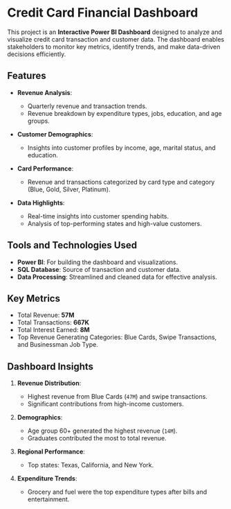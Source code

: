 # Credit Card Financial Dashboard

This project is an **Interactive Power BI Dashboard** designed to analyze and visualize credit card transaction and customer data. The dashboard enables stakeholders to monitor key metrics, identify trends, and make data-driven decisions efficiently.

## Features
- **Revenue Analysis**:
  - Quarterly revenue and transaction trends.
  - Revenue breakdown by expenditure types, jobs, education, and age groups.

- **Customer Demographics**:
  - Insights into customer profiles by income, age, marital status, and education.

- **Card Performance**:
  - Revenue and transactions categorized by card type and category (Blue, Gold, Silver, Platinum).

- **Data Highlights**:
  - Real-time insights into customer spending habits.
  - Analysis of top-performing states and high-value customers.

## Tools and Technologies Used
- **Power BI**: For building the dashboard and visualizations.
- **SQL Database**: Source of transaction and customer data.
- **Data Processing**: Streamlined and cleaned data for effective analysis.

## Key Metrics
- Total Revenue: **57M**
- Total Transactions: **667K**
- Total Interest Earned: **8M**
- Top Revenue Generating Categories: Blue Cards, Swipe Transactions, and Businessman Job Type.

## Dashboard Insights
1. **Revenue Distribution**:
   - Highest revenue from Blue Cards (`47M`) and swipe transactions.
   - Significant contributions from high-income customers.

2. **Demographics**:
   - Age group 60+ generated the highest revenue (`14M`).
   - Graduates contributed the most to total revenue.

3. **Regional Performance**:
   - Top states: Texas, California, and New York.

4. **Expenditure Trends**:
   - Grocery and fuel were the top expenditure types after bills and entertainment.


